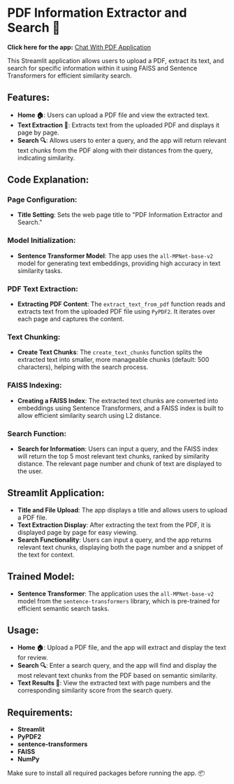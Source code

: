 # PDF Information Extractor and Search 📄  
**Click here for the app:** [Chat With PDF Application](https://chat-with-pdf-abe.streamlit.app/)

This Streamlit application allows users to upload a PDF, extract its text, and search for specific information within it using FAISS and Sentence Transformers for efficient similarity search.

## Features:
- **Home 🏠**: Users can upload a PDF file and view the extracted text.
- **Text Extraction 📄**: Extracts text from the uploaded PDF and displays it page by page.
- **Search 🔍**: Allows users to enter a query, and the app will return relevant text chunks from the PDF along with their distances from the query, indicating similarity.

## Code Explanation:

### Page Configuration:
- **Title Setting**: Sets the web page title to "PDF Information Extractor and Search."

### Model Initialization:
- **Sentence Transformer Model**: The app uses the `all-MPNet-base-v2` model for generating text embeddings, providing high accuracy in text similarity tasks.

### PDF Text Extraction:
- **Extracting PDF Content**: The `extract_text_from_pdf` function reads and extracts text from the uploaded PDF file using `PyPDF2`. It iterates over each page and captures the content.

### Text Chunking:
- **Create Text Chunks**: The `create_text_chunks` function splits the extracted text into smaller, more manageable chunks (default: 500 characters), helping with the search process.

### FAISS Indexing:
- **Creating a FAISS Index**: The extracted text chunks are converted into embeddings using Sentence Transformers, and a FAISS index is built to allow efficient similarity search using L2 distance.

### Search Function:
- **Search for Information**: Users can input a query, and the FAISS index will return the top 5 most relevant text chunks, ranked by similarity distance. The relevant page number and chunk of text are displayed to the user.

## Streamlit Application:

- **Title and File Upload**: The app displays a title and allows users to upload a PDF file.
- **Text Extraction Display**: After extracting the text from the PDF, it is displayed page by page for easy viewing.
- **Search Functionality**: Users can input a query, and the app returns relevant text chunks, displaying both the page number and a snippet of the text for context.

## Trained Model:
- **Sentence Transformer**: The application uses the `all-MPNet-base-v2` model from the `sentence-transformers` library, which is pre-trained for efficient semantic search tasks.

## Usage:

- **Home 🏠**: Upload a PDF file, and the app will extract and display the text for review.
- **Search 🔍**: Enter a search query, and the app will find and display the most relevant text chunks from the PDF based on semantic similarity.
- **Text Results 📑**: View the extracted text with page numbers and the corresponding similarity score from the search query.

## Requirements:
- **Streamlit**
- **PyPDF2**
- **sentence-transformers**
- **FAISS**
- **NumPy**

Make sure to install all required packages before running the app. 📦
